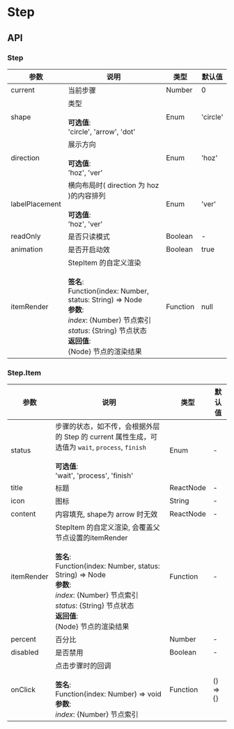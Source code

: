 # Step

## API

### Step

| 参数             | 说明                                                                                                                                                                                  | 类型       | 默认值      |
| -------------- | ----------------------------------------------------------------------------------------------------------------------------------------------------------------------------------- | -------- | -------- |
| current        | 当前步骤                                                                                                                                                                                | Number   | 0        |
| shape          | 类型<br/><br/>**可选值**:<br/>'circle', 'arrow', 'dot'                                                                                                                                      | Enum     | 'circle' |
| direction      | 展示方向<br/><br/>**可选值**:<br/>'hoz', 'ver'                                                                                                                                                | Enum     | 'hoz'    |
| labelPlacement | 横向布局时( direction 为 hoz )的内容排列<br/><br/>**可选值**:<br/>'hoz', 'ver'                                                                                                                       | Enum     | 'ver'    |
| readOnly       | 是否只读模式                                                                                                                                                                              | Boolean  | -        |
| animation      | 是否开启动效                                                                                                                                                                              | Boolean  | true     |
| itemRender     | StepItem 的自定义渲染<br/><br/>**签名**:<br/>Function(index: Number, status: String) => Node<br/>**参数**:<br/>_index_: {Number} 节点索引<br/>_status_: {String} 节点状态<br/>**返回值**:<br/>{Node} 节点的渲染结果<br/> | Function | null     |

### Step.Item

| 参数         | 说明                                                                                                                                                                                                       | 类型        | 默认值      |
| ---------- | -------------------------------------------------------------------------------------------------------------------------------------------------------------------------------------------------------- | --------- | -------- |
| status     | 步骤的状态，如不传，会根据外层的 Step 的 current 属性生成，可选值为 `wait`, `process`, `finish`<br/><br/>**可选值**:<br/>'wait', 'process', 'finish'                                                                                     | Enum      | -        |
| title      | 标题                                                                                                                                                                                                       | ReactNode | -        |
| icon       | 图标                                                                                                                                                                                                       | String    | -        |
| content    | 内容填充, shape为 arrow 时无效                                                                                                                                                                                   | ReactNode | -        |
| itemRender | StepItem 的自定义渲染, 会覆盖父节点设置的itemRender<br/><br/>**签名**:<br/>Function(index: Number, status: String) => Node<br/>**参数**:<br/>_index_: {Number} 节点索引<br/>_status_: {String} 节点状态<br/>**返回值**:<br/>{Node} 节点的渲染结果<br/> | Function  | -        |
| percent    | 百分比                                                                                                                                                                                                      | Number    | -        |
| disabled   | 是否禁用                                                                                                                                                                                                     | Boolean   | -        |
| onClick    | 点击步骤时的回调<br/><br/>**签名**:<br/>Function(index: Number) => void<br/>**参数**:<br/>_index_: {Number} 节点索引                                                                                                          | Function  | () => {} |
